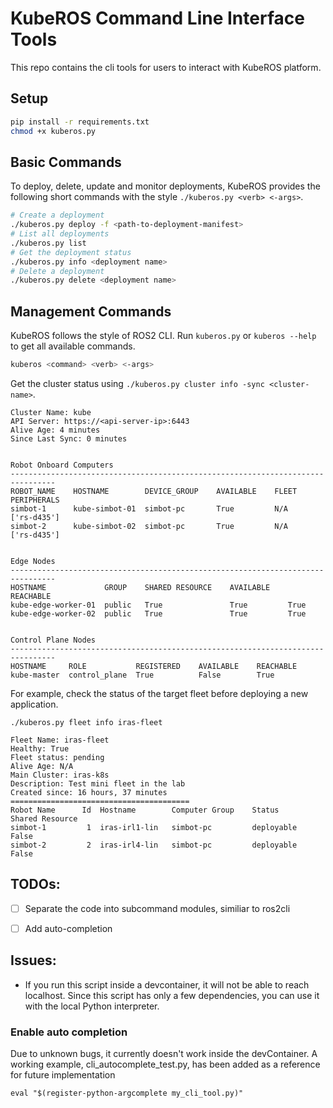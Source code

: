# KubeROS Command Line Interface Tools

This repo contains the cli tools for users to interact with KubeROS platform. 

## Setup

```bash
pip install -r requirements.txt
chmod +x kuberos.py
```

## Basic Commands
To deploy, delete, update and monitor deployments, KubeROS provides the following short commands with the style `./kuberos.py <verb> <-args>`.
```bash
# Create a deployment 
./kuberos.py deploy -f <path-to-deployment-manifest>
# List all deployments
./kuberos.py list
# Get the deployment status 
./kuberos.py info <deployment name> 
# Delete a deployment
./kuberos.py delete <deployment name>
```


## Management Commands

KubeROS follows the style of ROS2 CLI. Run `kuberos.py` or `kuberos --help` to get all available commands.

```bash
kuberos <command> <verb> <-args>
```


Get the cluster status using `./kuberos.py cluster info -sync <cluster-name>`. 
```t
Cluster Name: kube
API Server: https://<api-server-ip>:6443
Alive Age: 4 minutes
Since Last Sync: 0 minutes


Robot Onboard Computers
--------------------------------------------------------------------------------
ROBOT_NAME    HOSTNAME        DEVICE_GROUP    AVAILABLE    FLEET    PERIPHERALS
simbot-1      kube-simbot-01  simbot-pc       True         N/A      ['rs-d435']
simbot-2      kube-simbot-02  simbot-pc       True         N/A      ['rs-d435']


Edge Nodes
--------------------------------------------------------------------------------
HOSTNAME             GROUP    SHARED RESOURCE    AVAILABLE    REACHABLE
kube-edge-worker-01  public   True               True         True
kube-edge-worker-02  public   True               True         True


Control Plane Nodes
--------------------------------------------------------------------------------
HOSTNAME     ROLE           REGISTERED    AVAILABLE    REACHABLE
kube-master  control_plane  True          False        True
```


For example, check the status of the target fleet before deploying a new application. 

```t
./kuberos.py fleet info iras-fleet

Fleet Name: iras-fleet
Healthy: True
Fleet status: pending
Alive Age: N/A
Main Cluster: iras-k8s
Description: Test mini fleet in the lab
Created since: 16 hours, 37 minutes
========================================
Robot Name      Id  Hostname        Computer Group    Status      Shared Resource
simbot-1         1  iras-irl1-lin   simbot-pc         deployable  False
simbot-2         2  iras-irl4-lin   simbot-pc         deployable  False
```


## TODOs: 
 - [ ] Separate the code into subcommand modules, similiar to ros2cli 
 - [ ] Add auto-completion


## Issues: 
 - If you run this script inside a devcontainer, it will not be able to reach localhost. Since this script has only a few dependencies, you can use it with the local Python interpreter.


### Enable auto completion
Due to unknown bugs, it currently doesn't work inside the devContainer. A working example, cli_autocomplete_test.py, has been added as a reference for future implementation

```
eval "$(register-python-argcomplete my_cli_tool.py)"
```
